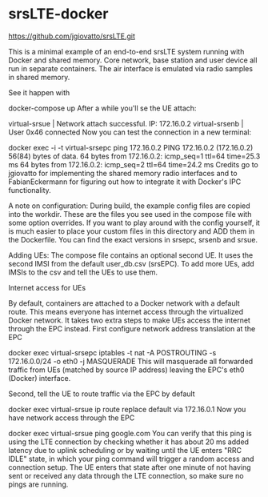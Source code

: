 # srsLTE-docker

https://github.com/jgiovatto/srsLTE.git

This is a minimal example of an end-to-end srsLTE system running with Docker and shared memory. Core network, base station and user device all run in separate containers. The air interface is emulated via radio samples in shared memory.

See it happen with

docker-compose up
After a while you'll se the UE attach:

virtual-srsue | Network attach successful. IP: 172.16.0.2
virtual-srsenb | User 0x46 connected
Now you can test the connection in a new terminal:

docker exec -i -t virtual-srsepc ping 172.16.0.2
PING 172.16.0.2 (172.16.0.2) 56(84) bytes of data.
64 bytes from 172.16.0.2: icmp_seq=1 ttl=64 time=25.3 ms
64 bytes from 172.16.0.2: icmp_seq=2 ttl=64 time=24.2 ms
Credits go to jgiovatto for implementing the shared memory radio interfaces and to FabianEckermann for figuring out how to integrate it with Docker's IPC functionality.

A note on configuration: During build, the example config files are copied into the workdir. These are the files you see used in the compose file with some option overrides. If you want to play around with the config yourself, it is much easier to place your custom files in this directory and ADD them in the Dockerfile. You can find the exact versions in srsepc, srsenb and srsue.

Adding UEs: The compose file contains an optional second UE. It uses the second IMSI from the default user_db.csv (srsEPC). To add more UEs, add IMSIs to the csv and tell the UEs to use them.

Internet access for UEs

By default, containers are attached to a Docker network with a default route. This means everyone has internet access through the virtualized Docker network. It takes two extra steps to make UEs access the internet through the EPC instead. First configure network address translation at the EPC

docker exec virtual-srsepc iptables -t nat -A POSTROUTING -s 172.16.0.0/24 -o eth0 -j MASQUERADE
This will masquerade all forwarded traffic from UEs (matched by source IP address) leaving the EPC's eth0 (Docker) interface.

Second, tell the UE to route traffic via the EPC by default

docker exec virtual-srsue ip route replace default via 172.16.0.1
Now you have network access through the EPC

docker exec virtual-srsue ping google.com
You can verify that this ping is using the LTE connection by checking whether it has about 20 ms added latency due to uplink scheduling or by waiting until the UE enters "RRC IDLE" state, in which your ping command will trigger a random access and connection setup. The UE enters that state after one minute of not having sent or received any data through the LTE connection, so make sure no pings are running.
